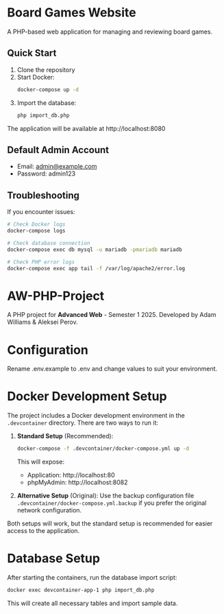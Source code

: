 # Board Games Website

A PHP-based web application for managing and reviewing board games.

## Quick Start

1. Clone the repository
2. Start Docker:
   ```bash
   docker-compose up -d
   ```
3. Import the database:
   ```bash
   php import_db.php
   ```

The application will be available at http://localhost:8080

## Default Admin Account
- Email: admin@example.com
- Password: admin123

## Troubleshooting

If you encounter issues:
```bash
# Check Docker logs
docker-compose logs

# Check database connection
docker-compose exec db mysql -u mariadb -pmariadb mariadb

# Check PHP error logs
docker-compose exec app tail -f /var/log/apache2/error.log
```

# AW-PHP-Project
A PHP project for **Advanced Web** - Semester 1 2025.
Developed by Adam Williams & Aleksei Perov.

# Configuration
Rename .env.example to .env and change values to suit your environment.

# Docker Development Setup
The project includes a Docker development environment in the `.devcontainer` directory. There are two ways to run it:

1. **Standard Setup** (Recommended):
   ```bash
   docker-compose -f .devcontainer/docker-compose.yml up -d
   ```
   This will expose:
   - Application: http://localhost:80
   - phpMyAdmin: http://localhost:8082

2. **Alternative Setup** (Original):
   Use the backup configuration file `.devcontainer/docker-compose.yml.backup` if you prefer the original network configuration.

Both setups will work, but the standard setup is recommended for easier access to the application.

# Database Setup
After starting the containers, run the database import script:
```bash
docker exec devcontainer-app-1 php import_db.php
```

This will create all necessary tables and import sample data.